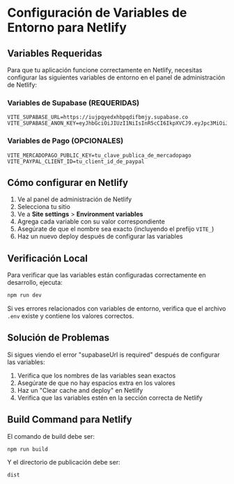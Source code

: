 # Configuración de Variables de Entorno para Netlify

## Variables Requeridas

Para que tu aplicación funcione correctamente en Netlify, necesitas configurar las siguientes variables de entorno en el panel de administración de Netlify:

### Variables de Supabase (REQUERIDAS)
```
VITE_SUPABASE_URL=https://iujpqyedxhbpqdifbmjy.supabase.co
VITE_SUPABASE_ANON_KEY=eyJhbGciOiJIUzI1NiIsInR5cCI6IkpXVCJ9.eyJpc3MiOiJzdXBhYmFzZSIsInJlZiI6Iml1anBxeWVkeGhicHFkaWZibWp5Iiwicm9sZSI6ImFub24iLCJpYXQiOjE3NTExNjcwMDAsImV4cCI6MjA2Njc0MzAwMH0.9L_tKUic_CaY61Q7L_6HM1VdGDcOod2HvCdzmZ4b2N8
```

### Variables de Pago (OPCIONALES)
```
VITE_MERCADOPAGO_PUBLIC_KEY=tu_clave_publica_de_mercadopago
VITE_PAYPAL_CLIENT_ID=tu_client_id_de_paypal
```

## Cómo configurar en Netlify

1. Ve al panel de administración de Netlify
2. Selecciona tu sitio
3. Ve a **Site settings** > **Environment variables**
4. Agrega cada variable con su valor correspondiente
5. Asegúrate de que el nombre sea exacto (incluyendo el prefijo `VITE_`)
6. Haz un nuevo deploy después de configurar las variables

## Verificación Local

Para verificar que las variables están configuradas correctamente en desarrollo, ejecuta:

```bash
npm run dev
```

Si ves errores relacionados con variables de entorno, verifica que el archivo `.env` existe y contiene los valores correctos.

## Solución de Problemas

Si sigues viendo el error "supabaseUrl is required" después de configurar las variables:

1. Verifica que los nombres de las variables sean exactos
2. Asegúrate de que no hay espacios extra en los valores
3. Haz un "Clear cache and deploy" en Netlify
4. Verifica que las variables estén en la sección correcta de Netlify

## Build Command para Netlify

El comando de build debe ser:
```
npm run build
```

Y el directorio de publicación debe ser:
```
dist
```
